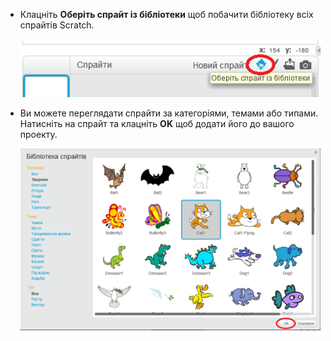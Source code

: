 + Клацніть **Оберіть спрайт із бібліотеки** щоб побачити бібліотеку всіх спрайтів Scratch.
    
    ![скріншот](images/sprite-library.png)

+ Ви можете переглядати спрайти за категоріями, темами або типами. Натисніть на спрайт та клацніть **OK** щоб додати його до вашого проекту.
    
    ![скріншот](images/sprite-choose.png)